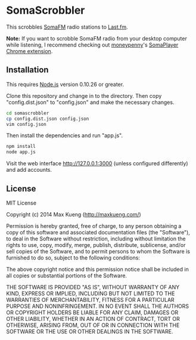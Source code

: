 SomaScrobbler
=============

This scrobbles [SomaFM](http://somafm.com/) radio stations to
[Last.fm](http://www.last.fm/).

**Note:** If you want to scrobble SomaFM radio from your desktop computer while
listening, I recommend checking out [moneypenny](https://github.com/moneypenny)'s
[SomaPlayer Chrome extension](https://chrome.google.com/webstore/detail/somaplayer/dpcghdgbhjkihgnnbojldhjmcbieofgo).

## Installation

This requires [Node.js](http://nodejs.org/) version 0.10.26 or greater.

Clone this repository and change in to the directory.
Then copy "config.dist.json" to "config.json" and make the necessary
changes.

```bash
cd somascrobbler
cp config.dist.json config.json
vim config.json
```

Then install the dependencies and run "app.js".

```bash
npm install
node app.js
```

Visit the web interface http://127.0.0.1:3000 (unless configured
differently) and add accounts.

## License

MIT License

Copyright (c) 2014 Max Kueng (http://maxkueng.com/)

Permission is hereby granted, free of charge, to any person obtaining
a copy of this software and associated documentation files (the
"Software"), to deal in the Software without restriction, including
without limitation the rights to use, copy, modify, merge, publish,
distribute, sublicense, and/or sell copies of the Software, and to
permit persons to whom the Software is furnished to do so, subject to
the following conditions:

The above copyright notice and this permission notice shall be
included in all copies or substantial portions of the Software.

THE SOFTWARE IS PROVIDED "AS IS", WITHOUT WARRANTY OF ANY KIND,
EXPRESS OR IMPLIED, INCLUDING BUT NOT LIMITED TO THE WARRANTIES OF
MERCHANTABILITY, FITNESS FOR A PARTICULAR PURPOSE AND
NONINFRINGEMENT. IN NO EVENT SHALL THE AUTHORS OR COPYRIGHT HOLDERS BE
LIABLE FOR ANY CLAIM, DAMAGES OR OTHER LIABILITY, WHETHER IN AN ACTION
OF CONTRACT, TORT OR OTHERWISE, ARISING FROM, OUT OF OR IN CONNECTION
WITH THE SOFTWARE OR THE USE OR OTHER DEALINGS IN THE SOFTWARE.
